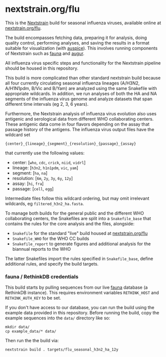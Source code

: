 # nextstrain.org/flu

This is the [Nextstrain](https://nextstrain.org) build for seasonal influenza viruses,
available online at [nextstrain.org/flu](https://nextstrain.org/flu).

The build encompasses fetching data, preparing it for analysis, doing quality control,
performing analyses, and saving the results in a format suitable for visualization (with
[auspice][]).  This involves running components of Nextstrain such as [fauna][] and
[augur][].

All influenza virus specific steps and functionality for the Nextstrain pipeline should be
housed in this repository.

This build is more complicated than other standard nextstrain build because all four
currently circulating seasonal influenza lineages (A/H3N2, A/H1N1pdm, B/Vic and B/Yam)
are analyzed using the same Snakefile with appropriate wildcards. In addition, we run
analyses of both the HA and NA segments of the influenza virus genome and analyze datasets
that span different time intervals (eg 2, 3, 6 years).

Furthermore, the Nextstrain analysis of influenza virus evolution also uses antigenic and
serological data from different WHO collaborating centers. These antigenic data come in
four flavors depending on the assay that passage history of the antigens. The influenza
virus output files have the wildcard set

`{center}_{lineage}_{segment}_{resolution}_{passage}_{assay}`

that currently use the following values:

* center: [`who`, `cdc`, `crick`, `niid`, `vidrl`]
* lineage: [`h3n2`, `h1n1pdm`, `vic`, `yam`]
* segment: [`ha`, `na`]
* resolution: [`6m`, `2y`, `3y`, `6y`, `12y`]
* assay: [`hi`, `fra`]
* passage: [`cell`, `egg`]

Intermediate files follow this wildcard ordering, but may omit irrelevant wildcards, eg
`filtered_h3n2_ha.fasta`.

To manage both builds for the general public and the different WHO collaborating centers,
the Snakefiles are split into a `Snakefile_base` that contains the rules for the core
analysis and the files, alongside:

* `Snakefile` for the standard "live" build housed at
  [nextstrain.org/flu](https://nextstrain.org/flu)
* `Snakefile_WHO` for the WHO CC builds
* `Snakefile_report` to generate figures and additional analysis for the biannual reports
to the WHO

The latter Snakefiles import the rules specified in `Snakefile_base`, define additional
rules, and specify the build targets.

### fauna / RethinkDB credentials

This build starts by pulling sequences from our live [fauna][] database (a RethinkDB
instance). This requires environment variables `RETHINK_HOST` and `RETHINK_AUTH_KEY` to be
set.

If you don't have access to our database, you can run the build using the example data
provided in this repository. Before running the build, copy the example sequences into the
`data/` directory like so:

```
mkdir data/
cp example_data/* data/
```

Then run the the build via:

```
nextstrain build . targets/flu_seasonal_h3n2_ha_12y
```

[Nextstrain]: https://nextstrain.org
[fauna]: https://github.com/nextstrain/fauna
[augur]: https://github.com/nextstrain/augur
[auspice]: https://github.com/nextstrain/auspice
[snakemake cli]: https://snakemake.readthedocs.io/en/stable/executable.html#all-options
[nextstrain-cli]: https://github.com/nextstrain/cli
[nextstrain-cli README]: https://github.com/nextstrain/cli/blob/master/README.md
